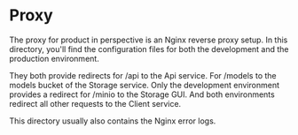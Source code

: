 # Proxy
The proxy for product in perspective is an Nginx reverse proxy setup. In this
directory, you'll find the configuration files for both the development and the
production environment.


They both provide redirects for /api to the Api service. For /models to the
models bucket of the Storage service. Only the development environment provides
a redirect for /minio to the Storage GUI. And both environments redirect all
other requests to the Client service.


This directory usually also contains the Nginx error logs.
